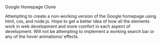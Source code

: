 Google Homepage Clone

Attempting to create a non-working version of the Google homepage using html, css, and node.js. Hope to get a better idea of how all the elements work in web development and more comfort in each aspect of development. Will not be attempting to implement a working search bar or any of the hover animations/ effects.